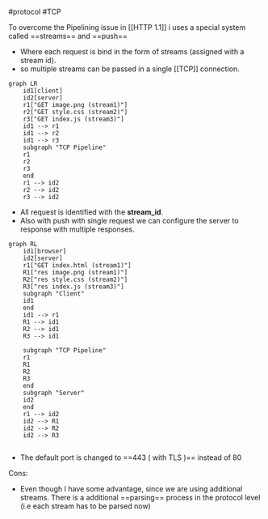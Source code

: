 #protocol 
#TCP 

To overcome the Pipelining issue in [[HTTP 1.1]] i uses a special system called ==streams== and ==push==
- Where each request is bind in the form of streams (assigned with a stream id).
- so multiple streams can be passed in a single [[TCP]] connection.
```mermaid
graph LR
	id1[client]
	id2[server]
	r1["GET image.png (stream1)"]
	r2["GET style.css (stream2)"]
	r3["GET index.js (stream3)"]
	id1 --> r1
	id1 --> r2
	id1 --> r3
	subgraph "TCP Pipeline"
	r1
	r2
	r3
	end
	r1 --> id2
	r2 --> id2
	r3 --> id2
```
- All request is identified with the **stream_id**.
- Also with push with single request we can configure the server to response with multiple responses.
```mermaid
graph RL
	id1[browser]
	id2[server]
	r1["GET index.html (stream1)"]
	R1["res image.png (stream1)"]
	R2["res style.css (stream2)"]
	R3["res index.js (stream3)"]
	subgraph "Client"
	id1
	end
	id1 --> r1
	R1 --> id1
	R2 --> id1
	R3 --> id1
	 
	subgraph "TCP Pipeline"
	r1
	R1
	R2
	R3
	end
	subgraph "Server"
	id2
	end
	r1 --> id2
	id2 --> R1
	id2 --> R2
	id2 --> R3
	
```
- The default port is changed to ==443 ( with TLS )== instead of 80


Cons:
- Even though I have some advantage, since we are using additional streams. There is a additional ==parsing== process in the protocol level (i.e each stream has to be parsed now)